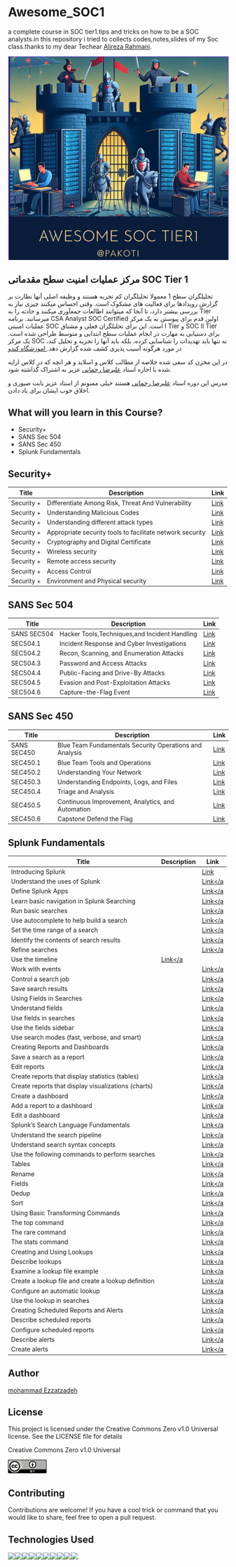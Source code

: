 

# Awesome_SOC1
a complete course in SOC tier1.tips and tricks on how to be a SOC analysts.in this repository i tried to collects codes,notes,slides of my Soc class.thanks to my dear Techear  <a href="https://www.linkedin.com/in/alireza-rahmani-83587482/">Alireza Rahmani</a>.


<p align="center">
  <img src="https://github.com/pakoti/Awesome_SOC1/blob/main/logo.PNG" alt="mikrotik hero logo created by microsoft ai DALL-E">
</p>


## مرکز عملیات امنیت سطح مقدماتی SOC Tier 1
تحلیلگران سطح 1 معمولا تحلیلگران کم تجربه هستند و وظیفه اصلی آنها نظارت بر گزارش رویدادها برای فعالیت های مشکوک است. وقتی احساس میکنند چیزی نیاز به بررسی بیشتر دارد، تا آنجا که میتوانند اطالعات جمعآوری میکنند و حادثه را به Tier میرسانند. برنامه CSA Analyst SOC Certified اولین قدم برای پیوستن به یک مرکز عملیات امنیتی SOC است. این برای تحلیلگران فعلی و مشتاق I Tier و SOC II Tier برای دستیابی به مهارت در انجام عملیات سطح ابتدایی و متوسط طراحی شده است. یک مرکز SOC نه تنها باید تهدیدات را شناسایی کرده، بلکه باید آنها را تجزیه و تحلیل کند، در مورد هرگونه آسیب پذیری کشف شده گزارش دهد.<a href="https://cando.ac/course/soc-tier-1/"> اموزشگاه کندو</a> 
<p>در این مخزن کد سعی شده خلاصه از مطالب کلاس و اسلاید و هر انچه که در کلاس ارایه شده با اجازه استاد <a href="https://www.linkedin.com/in/alireza-rahmani-83587482/">علیرضا رحمانی</a> عزیز به اشتراک گذاشته شود.</p>
<p>مدرس این دوره استاد <a href="https://www.linkedin.com/in/alireza-rahmani-83587482/">علیرضا رحمانی</a>
 هستند خیلی ممنونم از استاد عزیز بابت صبوری و اخلاق خوب ایشان برای یاد دادن.</p>


## What will you learn in this Course?

<ul>
<li>Security+</li>
<li>SANS Sec 504</li>
<li>SANS Sec 450</li>
<li>Splunk Fundamentals</li>
</ul>

## Security+
|Title|Description|Link|
| --- | --- |---|
|Security +|Differentiate Among Risk, Threat And Vulnerability |<a href="https://github.com/pakoti/Awesome_SOC1/blob/main/Notes/security%2B.md">Link</a>|
|Security +|Understanding Malicious Codes | <a href="https://github.com/pakoti/Awesome_SOC1/blob/main/Notes/security%2B.md">Link</a>| 
|Security +|Understanding different attack types | <a href="https://github.com/pakoti/Awesome_SOC1/blob/main/Notes/security%2B.md">Link</a>| 
|Security +|Appropriate security tools to facilitate network security| <a href="https://github.com/pakoti/Awesome_SOC1/blob/main/Notes/security%2B.md">Link</a>| 
|Security +|Cryptography and Digital Certificate|<a href="https://github.com/pakoti/Awesome_SOC1/blob/main/Notes/security%2B.md">Link</a> | 
|Security +|Wireless security |<a href="https://github.com/pakoti/Awesome_SOC1/blob/main/Notes/security%2B.md">Link</a> | 
|Security +|Remote access security | <a href="https://github.com/pakoti/Awesome_SOC1/blob/main/Notes/security%2B.md">Link</a>| 
|Security +|Access Control| <a href="https://github.com/pakoti/Awesome_SOC1/blob/main/Notes/security%2B.md">Link</a>| 
|Security +|Environment and Physical security | <a href="https://github.com/pakoti/Awesome_SOC1/blob/main/Notes/security%2B.md">Link</a>| 

## SANS Sec 504
|Title|Description|Link|
| --- | --- |---|
|SANS SEC504| Hacker Tools,Techniques,and Incident Handling|<a href="https://github.com/pakoti/Awesome_SOC1/blob/main/Notes/SANS-SEC504.md">Link</a>|
|SEC504.1| Incident Response and Cyber Investigations|<a href="https://github.com/pakoti/Awesome_SOC1/blob/main/Notes/SANS-SEC504.md">Link</a>
|SEC504.2| Recon, Scanning, and Enumeration Attacks|<a href="https://github.com/pakoti/Awesome_SOC1/blob/main/Notes/SANS-SEC504.md">Link</a>|
|SEC504.3| Password and Access Attacks|<a href="https://github.com/pakoti/Awesome_SOC1/blob/main/Notes/SANS-SEC504.md">Link</a>|
|SEC504.4| Public-Facing and Drive-By Attacks|<a href="https://github.com/pakoti/Awesome_SOC1/blob/main/Notes/SANS-SEC504.md">Link</a>|
|SEC504.5| Evasion and Post-Exploitation Attacks|<a href="https://github.com/pakoti/Awesome_SOC1/blob/main/Notes/SANS-SEC504.md">Link</a>|
|SEC504.6| Capture-the-Flag Event|<a href="https://github.com/pakoti/Awesome_SOC1/blob/main/Notes/SANS-SEC504.md">Link</a>|


## SANS Sec 450
|Title|Description|Link|
| --- | --- |---|
 SANS SEC450|Blue Team Fundamentals Security Operations and Analysis|<a href="https://github.com/pakoti/Awesome_SOC1/blob/main/Notes/SANS-SEC450.md">Link</a> |
|SEC450.1| Blue Team Tools and Operations|<a href="https://github.com/pakoti/Awesome_SOC1/blob/main/Notes/SANS-SEC450.md"> Link </a>|
|SEC450.2| Understanding Your Network|<a href="https://github.com/pakoti/Awesome_SOC1/blob/main/Notes/SANS-SEC450.md">Link</a>|
|SEC450.3| Understanding Endpoints, Logs, and Files|<a href="https://github.com/pakoti/Awesome_SOC1/blob/main/Notes/SANS-SEC450.md">Link</a>|
|SEC450.4| Triage and Analysis|<a href="https://github.com/pakoti/Awesome_SOC1/blob/main/Notes/SANS-SEC450.md">Link</a>|
|SEC450.5| Continuous Improvement, Analytics, and Automation|<a href="https://github.com/pakoti/Awesome_SOC1/blob/main/Notes/SANS-SEC450.md">Link</a>|
|SEC450.6| Capstone Defend the Flag|<a href="https://github.com/pakoti/Awesome_SOC1/blob/main/Notes/SANS-SEC450.md">Link</a>|


## Splunk Fundamentals
|Title|Description|Link|
| --- | --- |---|
|Introducing Splunk||<a href="https://github.com/pakoti/Awesome_SOC1/blob/main/Notes/Splunk.md">Link</a>|
|Understand the uses of Splunk||<a href="https://github.com/pakoti/Awesome_SOC1/blob/main/Notes/Splunk.md">Link</a|
|Define Splunk Apps||<a href="https://github.com/pakoti/Awesome_SOC1/blob/main/Notes/Splunk.md">Link</a|
|Learn basic navigation in Splunk Searching||<a href="https://github.com/pakoti/Awesome_SOC1/blob/main/Notes/Splunk.md">Link</a|
|Run basic searches||<a href="https://github.com/pakoti/Awesome_SOC1/blob/main/Notes/Splunk.md">Link</a|
|Use autocomplete to help build a search||<a href="https://github.com/pakoti/Awesome_SOC1/blob/main/Notes/Splunk.md">Link</a|
|Set the time range of a search||<a href="https://github.com/pakoti/Awesome_SOC1/blob/main/Notes/Splunk.md">Link</a|
|Identify the contents of search results||<a href="https://github.com/pakoti/Awesome_SOC1/blob/main/Notes/Splunk.md">Link</a|
|Refine searches||<a href="https://github.com/pakoti/Awesome_SOC1/blob/main/Notes/Splunk.md">Link</a|
|Use the timeline|<a href="https://github.com/pakoti/Awesome_SOC1/blob/main/Notes/Splunk.md">Link</a|
|Work with events||<a href="https://github.com/pakoti/Awesome_SOC1/blob/main/Notes/Splunk.md">Link</a|
|Control a search job||<a href="https://github.com/pakoti/Awesome_SOC1/blob/main/Notes/Splunk.md">Link</a|
|Save search results||<a href="https://github.com/pakoti/Awesome_SOC1/blob/main/Notes/Splunk.md">Link</a|
|Using Fields in Searches||<a href="https://github.com/pakoti/Awesome_SOC1/blob/main/Notes/Splunk.md">Link</a|
|Understand fields||<a href="https://github.com/pakoti/Awesome_SOC1/blob/main/Notes/Splunk.md">Link</a|
|Use fields in searches||<a href="https://github.com/pakoti/Awesome_SOC1/blob/main/Notes/Splunk.md">Link</a|
|Use the fields sidebar||<a href="https://github.com/pakoti/Awesome_SOC1/blob/main/Notes/Splunk.md">Link</a|
|Use search modes (fast, verbose, and smart)||<a href="https://github.com/pakoti/Awesome_SOC1/blob/main/Notes/Splunk.md">Link</a|
|Creating Reports and Dashboards||<a href="https://github.com/pakoti/Awesome_SOC1/blob/main/Notes/Splunk.md">Link</a|
|Save a search as a report||<a href="https://github.com/pakoti/Awesome_SOC1/blob/main/Notes/Splunk.md">Link</a|
|Edit reports||<a href="https://github.com/pakoti/Awesome_SOC1/blob/main/Notes/Splunk.md">Link</a|
|Create reports that display statistics (tables)||<a href="https://github.com/pakoti/Awesome_SOC1/blob/main/Notes/Splunk.md">Link</a|
|Create reports that display visualizations (charts)||<a href="https://github.com/pakoti/Awesome_SOC1/blob/main/Notes/Splunk.md">Link</a|
|Create a dashboard||<a href="https://github.com/pakoti/Awesome_SOC1/blob/main/Notes/Splunk.md">Link</a|
|Add a report to a dashboard||<a href="https://github.com/pakoti/Awesome_SOC1/blob/main/Notes/Splunk.md">Link</a|
|Edit a dashboard||<a href="https://github.com/pakoti/Awesome_SOC1/blob/main/Notes/Splunk.md">Link</a|
|Splunk’s Search Language Fundamentals||<a href="https://github.com/pakoti/Awesome_SOC1/blob/main/Notes/Splunk.md">Link</a|
|Understand the search pipeline||<a href="https://github.com/pakoti/Awesome_SOC1/blob/main/Notes/Splunk.md">Link</a|
|Understand search syntax concepts||<a href="https://github.com/pakoti/Awesome_SOC1/blob/main/Notes/Splunk.md">Link</a|
|Use the following commands to perform searches||<a href="https://github.com/pakoti/Awesome_SOC1/blob/main/Notes/Splunk.md">Link</a|
|Tables||<a href="https://github.com/pakoti/Awesome_SOC1/blob/main/Notes/Splunk.md">Link</a|
|Rename||<a href="https://github.com/pakoti/Awesome_SOC1/blob/main/Notes/Splunk.md">Link</a|
|Fields||<a href="https://github.com/pakoti/Awesome_SOC1/blob/main/Notes/Splunk.md">Link</a|
|Dedup||<a href="https://github.com/pakoti/Awesome_SOC1/blob/main/Notes/Splunk.md">Link</a|
|Sort||<a href="https://github.com/pakoti/Awesome_SOC1/blob/main/Notes/Splunk.md">Link</a|
|Using Basic Transforming Commands||<a href="https://github.com/pakoti/Awesome_SOC1/blob/main/Notes/Splunk.md">Link</a|
|The top command||<a href="https://github.com/pakoti/Awesome_SOC1/blob/main/Notes/Splunk.md">Link</a|
|The rare command||<a href="https://github.com/pakoti/Awesome_SOC1/blob/main/Notes/Splunk.md">Link</a|
|The stats command||<a href="https://github.com/pakoti/Awesome_SOC1/blob/main/Notes/Splunk.md">Link</a|
|Creating and Using Lookups||<a href="https://github.com/pakoti/Awesome_SOC1/blob/main/Notes/Splunk.md">Link</a|
|Describe lookups ||<a href="https://github.com/pakoti/Awesome_SOC1/blob/main/Notes/Splunk.md">Link</a|
|Examine a lookup file example||<a href="https://github.com/pakoti/Awesome_SOC1/blob/main/Notes/Splunk.md">Link</a|
|Create a lookup file and create a lookup definition||<a href="https://github.com/pakoti/Awesome_SOC1/blob/main/Notes/Splunk.md">Link</a|
|Configure an automatic lookup||<a href="https://github.com/pakoti/Awesome_SOC1/blob/main/Notes/Splunk.md">Link</a|
|Use the lookup in searches||<a href="https://github.com/pakoti/Awesome_SOC1/blob/main/Notes/Splunk.md">Link</a|
|Creating Scheduled Reports and Alerts||<a href="https://github.com/pakoti/Awesome_SOC1/blob/main/Notes/Splunk.md">Link</a|
|Describe scheduled reports||<a href="https://github.com/pakoti/Awesome_SOC1/blob/main/Notes/Splunk.md">Link</a|
|Configure scheduled reports||<a href="https://github.com/pakoti/Awesome_SOC1/blob/main/Notes/Splunk.md">Link</a|
|Describe alerts||<a href="https://github.com/pakoti/Awesome_SOC1/blob/main/Notes/Splunk.md">Link</a|
|Create alerts||<a href="https://github.com/pakoti/Awesome_SOC1/blob/main/Notes/Splunk.md">Link</a|


## Author
[mohammad Ezzatzadeh](https://github.com/pakoti)

## License
This project is licensed under the Creative Commons Zero v1.0 Universal license. See the LICENSE file for details

Creative Commons Zero v1.0 Universal

<img src=88x31.png>

## Contributing

Contributions are welcome! If you have a cool trick or command that you would like to share, feel free to open a pull request.


## Technologies Used
<img src="https|//img.shields.io/badge/powershell-5391FE?style=for-the-badge&logo=powershell&logoColor=white"><img src="https|//img.shields.io/badge/VMware-231f20?style=for-the-badge&logo=VMware&logoColor=white"><img src="https|//img.shields.io/badge/VirtualBox-21416b?style=for-the-badge&logo=VirtualBox&logoColor=white"><img src="https|//img.shields.io/badge/GNU%20Bash-4EAA25?style=for-the-badge&logo=GNU%20Bash&logoColor=white"><img src="https|//img.shields.io/badge/GIT-E44C30?style=for-the-badge&logo=git&logoColor=white" ><img src="https|//img.shields.io/badge/VSCode-0078D4?style=for-the-badge&logo=visual%20studio%20code&logoColor=white"><img src="https|//img.shields.io/badge/Linux-FCC624?style=for-the-badge&logo=linux&logoColor=black"><img src="https|//img.shields.io/badge/Ubuntu-E95420?style=for-the-badge&logo=ubuntu&logoColor=white" ><img src="https|//img.shields.io/badge/Windows_11-0078d4?style=for-the-badge&logo=windows-11&logoColor=white"><img src="https|//img.shields.io/badge/Windows-0078D6?style=for-the-badge&logo=windows&logoColor=white">